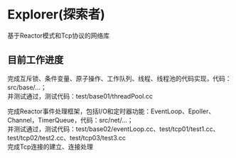 # Explorer(探索者)
基于Reactor模式和Tcp协议的网络库
## 目前工作进度  
完成互斥锁、条件变量、原子操作、工作队列、线程、线程池的代码实现，代码：src/base/...；  
并测试通过，测试代码：test/base01/threadPool.cc  
       
完成Reactor事件处理框架，包括I/O和定时器功能：EventLoop、Epoller、Channel，TimerQueue，代码：src/net/...；     
并测试通过，测试代码：test/base02/eventLoop.cc、test/tcp01/test1.cc、test/tcp02/test2.cc、test/tcp03/test3.cc
     
完成Tcp连接的建立、连接处理
